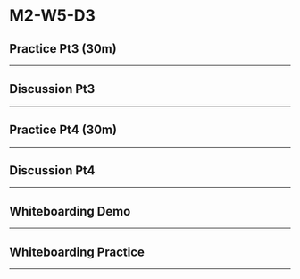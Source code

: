 # M2-W5-D3

## Practice Pt3 (30m)

---

## Discussion Pt3

---

## Practice Pt4 (30m)

---

## Discussion Pt4

---

## Whiteboarding Demo

---

## Whiteboarding Practice

---
